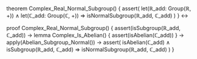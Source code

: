 theorem Complex_Real_Normal_Subgroup() {
  assert(
    let(ℝ_add: Group(ℝ, +)) ∧
    let(ℂ_add: Group(ℂ, +)) ⇒
    isNormalSubgroup(ℝ_add, ℂ_add)
  )
} ↔

proof Complex_Real_Normal_Subgroup() {
  assert(isSubgroup(ℝ_add, ℂ_add)) →
  lemma Complex_Is_Abelian() {
    assert(isAbelian(ℂ_add))
  } →
  apply(Abelian_Subgroup_Normal()) →
  assert(
    isAbelian(ℂ_add) ∧ isSubgroup(ℝ_add, ℂ_add) ⇒
    isNormalSubgroup(ℝ_add, ℂ_add)
  )
}
